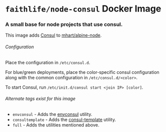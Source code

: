 # `faithlife/node-consul` Docker Image
### A small base for node projects that use consul.

This image adds [Consul](https://consul.io) to [mhart/alpine-node](https://github.com/mhart/alpine-node).

###### Configuration

Place the configuration in `/etc/consul.d`.

For blue/green deployments, place the color-specific consul configuration along with the common configuration in `/etc/consul.d/<color>`.

To start Consul, run `/etc/init.d/consul start <join IP> [color]`.

###### Alternate tags exist for this image

* `envconsul` - Adds the [envconsul](https://github.com/hashicorp/envconsul) utility.
* `consultemplate` - Adds the [consul-template](https://github.com/hashicorp/consul-template) utility.
* `full` - Adds the utilities mentioned above.
